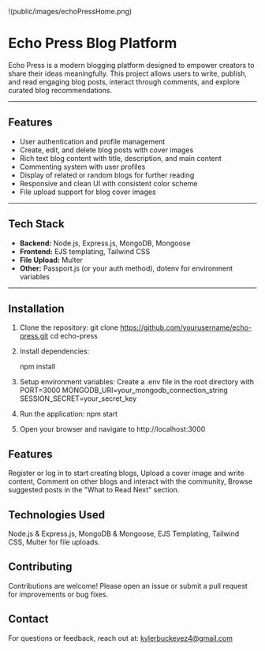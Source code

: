 !(public/images/echoPressHome.png)

# Echo Press Blog Platform

Echo Press is a modern blogging platform designed to empower creators to share their ideas meaningfully. This project allows users to write, publish, and read engaging blog posts, interact through comments, and explore curated blog recommendations.

---

## Features

- User authentication and profile management
- Create, edit, and delete blog posts with cover images
- Rich text blog content with title, description, and main content
- Commenting system with user profiles
- Display of related or random blogs for further reading
- Responsive and clean UI with consistent color scheme
- File upload support for blog cover images

---

## Tech Stack

- **Backend:** Node.js, Express.js, MongoDB, Mongoose
- **Frontend:** EJS templating, Tailwind CSS
- **File Upload:** Multer
- **Other:** Passport.js (or your auth method), dotenv for environment variables

---

## Installation

1. Clone the repository:
   git clone https://github.com/yourusername/echo-press.git
   cd echo-press

2. Install dependencies:

    npm install


3. Setup environment variables:
    Create a .env file in the root directory with 
    PORT=3000
    MONGODB_URI=your_mongodb_connection_string
    SESSION_SECRET=your_secret_key

4. Run the application:
    npm start

5. Open your browser and navigate to http://localhost:3000


## Features
Register or log in to start creating blogs,
Upload a cover image and write content,
Comment on other blogs and interact with the community,
Browse suggested posts in the "What to Read Next" section.


## Technologies Used
Node.js & Express.js,
MongoDB & Mongoose,
EJS Templating,
Tailwind CSS,
Multer for file uploads.

## Contributing
Contributions are welcome! Please open an issue or submit a pull request for improvements or bug fixes.

## Contact
For questions or feedback, reach out at: kylerbuckeyez4@gmail.com